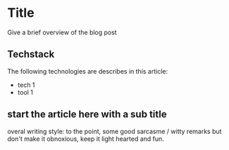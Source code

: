 # Title

Give a brief overview of the blog post

## Techstack

The following technologies are describes in this article:

- tech 1
- tool 1

## start the article here with a sub title

overal writing style: to the point, some good sarcasme / witty remarks but don't make it obnoxious, keep it light hearted and fun.